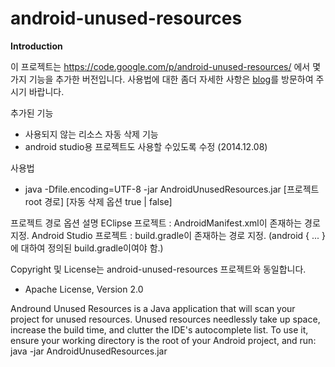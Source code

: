 android-unused-resources
========================

<b>Introduction</b>

이 프로젝트는 https://code.google.com/p/android-unused-resources/ 에서 몇가지 기능을 추가한 버전입니다.
사용법에 대한 좀더 자세한 사항은 <a href="http://lsit81.tistory.com/entry/%EC%95%88%EB%93%9C%EB%A1%9C%EC%9D%B4%EB%93%9C-%EC%82%AC%EC%9A%A9%ED%95%98%EC%A7%80-%EC%95%8A%EB%8A%94-%EB%A6%AC%EC%86%8C%EC%8A%A4-%EC%9E%90%EB%8F%99-%EC%A0%9C%EA%B1%B0">blog</a>를 방문하여 주시기 바랍니다.

추가된 기능
   - 사용되지 않는 리소스 자동 삭제 기능
   - android studio용 프로젝트도 사용할 수있도록 수정 (2014.12.08)

사용법
   - java -Dfile.encoding=UTF-8 -jar AndroidUnusedResources.jar [프로젝트 root 경로] [자동 삭제 옵션 true | false] 

   프로젝트 경로 옵션 설명
      EClipse 프로젝트 : AndroidManifest.xml이 존재하는 경로 지정.
      Android Studio 프로젝트 : build.gradle이 존재하는 경로 지정.
      (android { ... } 에 대하여 정의된 build.gradle이여야 함.)

Copyright 및 License는 android-unused-resources 프로젝트와 동일합니다.
- Apache License, Version 2.0



Andround Unused Resources is a Java application that will scan your project for unused resources. Unused resources needlessly take up space, increase the build time, and clutter the IDE's autocomplete list.  To use it, ensure your working directory is the root of your Android project, and run:  java -jar AndroidUnusedResources.jar
